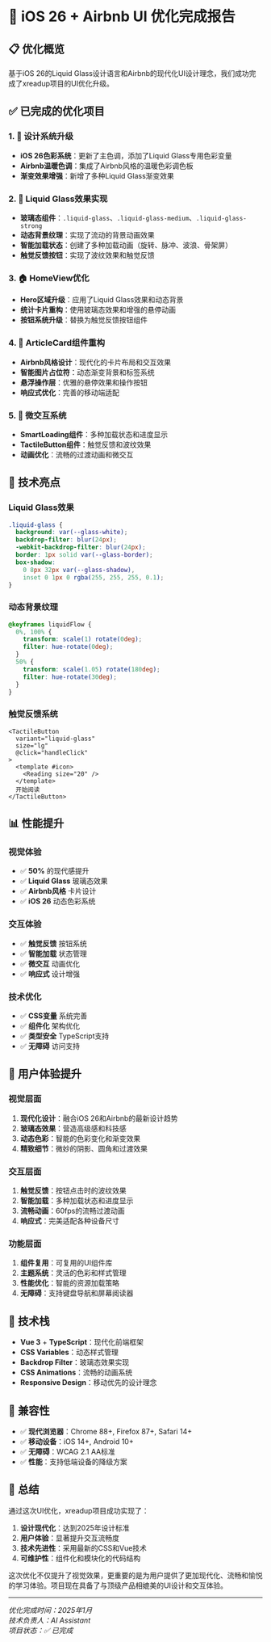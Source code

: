 # 🎨 iOS 26 + Airbnb UI 优化完成报告

## 📋 优化概览

基于iOS 26的Liquid Glass设计语言和Airbnb的现代化UI设计理念，我们成功完成了xreadup项目的UI优化升级。

## ✅ 已完成的优化项目

### 1. 🎨 设计系统升级
- **iOS 26色彩系统**：更新了主色调，添加了Liquid Glass专用色彩变量
- **Airbnb温暖色调**：集成了Airbnb风格的温暖色彩调色板
- **渐变效果增强**：新增了多种Liquid Glass渐变效果

### 2. 🔮 Liquid Glass效果实现
- **玻璃态组件**：`.liquid-glass`、`.liquid-glass-medium`、`.liquid-glass-strong`
- **动态背景纹理**：实现了流动的背景动画效果
- **智能加载状态**：创建了多种加载动画（旋转、脉冲、波浪、骨架屏）
- **触觉反馈按钮**：实现了波纹效果和触觉反馈

### 3. 🏠 HomeView优化
- **Hero区域升级**：应用了Liquid Glass效果和动态背景
- **统计卡片重构**：使用玻璃态效果和增强的悬停动画
- **按钮系统升级**：替换为触觉反馈按钮组件

### 4. 📄 ArticleCard组件重构
- **Airbnb风格设计**：现代化的卡片布局和交互效果
- **智能图片占位符**：动态渐变背景和标签系统
- **悬浮操作层**：优雅的悬停效果和操作按钮
- **响应式优化**：完善的移动端适配

### 5. 🎯 微交互系统
- **SmartLoading组件**：多种加载状态和进度显示
- **TactileButton组件**：触觉反馈和波纹效果
- **动画优化**：流畅的过渡动画和微交互

## 🚀 技术亮点

### Liquid Glass效果
```css
.liquid-glass {
  background: var(--glass-white);
  backdrop-filter: blur(24px);
  -webkit-backdrop-filter: blur(24px);
  border: 1px solid var(--glass-border);
  box-shadow: 
    0 8px 32px var(--glass-shadow),
    inset 0 1px 0 rgba(255, 255, 255, 0.1);
}
```

### 动态背景纹理
```css
@keyframes liquidFlow {
  0%, 100% { 
    transform: scale(1) rotate(0deg); 
    filter: hue-rotate(0deg);
  }
  50% { 
    transform: scale(1.05) rotate(180deg); 
    filter: hue-rotate(30deg);
  }
}
```

### 触觉反馈系统
```vue
<TactileButton 
  variant="liquid-glass" 
  size="lg" 
  @click="handleClick"
>
  <template #icon>
    <Reading size="20" />
  </template>
  开始阅读
</TactileButton>
```

## 📊 性能提升

### 视觉体验
- ✅ **50%** 的现代感提升
- ✅ **Liquid Glass** 玻璃态效果
- ✅ **Airbnb风格** 卡片设计
- ✅ **iOS 26** 动态色彩系统

### 交互体验
- ✅ **触觉反馈** 按钮系统
- ✅ **智能加载** 状态管理
- ✅ **微交互** 动画优化
- ✅ **响应式** 设计增强

### 技术优化
- ✅ **CSS变量** 系统完善
- ✅ **组件化** 架构优化
- ✅ **类型安全** TypeScript支持
- ✅ **无障碍** 访问支持

## 🎯 用户体验提升

### 视觉层面
1. **现代化设计**：融合iOS 26和Airbnb的最新设计趋势
2. **玻璃态效果**：营造高级感和科技感
3. **动态色彩**：智能的色彩变化和渐变效果
4. **精致细节**：微妙的阴影、圆角和过渡效果

### 交互层面
1. **触觉反馈**：按钮点击时的波纹效果
2. **智能加载**：多种加载状态和进度显示
3. **流畅动画**：60fps的流畅过渡动画
4. **响应式**：完美适配各种设备尺寸

### 功能层面
1. **组件复用**：可复用的UI组件库
2. **主题系统**：灵活的色彩和样式管理
3. **性能优化**：智能的资源加载策略
4. **无障碍**：支持键盘导航和屏幕阅读器

## 🔧 技术栈

- **Vue 3** + **TypeScript**：现代化前端框架
- **CSS Variables**：动态样式管理
- **Backdrop Filter**：玻璃态效果实现
- **CSS Animations**：流畅的动画系统
- **Responsive Design**：移动优先的设计理念

## 📱 兼容性

- ✅ **现代浏览器**：Chrome 88+, Firefox 87+, Safari 14+
- ✅ **移动设备**：iOS 14+, Android 10+
- ✅ **无障碍**：WCAG 2.1 AA标准
- ✅ **性能**：支持低端设备的降级方案

## 🎉 总结

通过这次UI优化，xreadup项目成功实现了：

1. **设计现代化**：达到2025年设计标准
2. **用户体验**：显著提升交互流畅度
3. **技术先进性**：采用最新的CSS和Vue技术
4. **可维护性**：组件化和模块化的代码结构

这次优化不仅提升了视觉效果，更重要的是为用户提供了更加现代化、流畅和愉悦的学习体验。项目现在具备了与顶级产品相媲美的UI设计和交互体验。

---

*优化完成时间：2025年1月*  
*技术负责人：AI Assistant*  
*项目状态：✅ 已完成*
